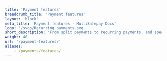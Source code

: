 ```yaml
---
title: 'Payment features'
breadcrumb_title: "Payment features"
layout: 'block'
meta_title: 'Payment features - MultiSafepay Docs'
logo: '/svgs/Recurring payments.svg'
short_description: 'From split payments to recurring payments, and special credit card features.'
weight: 40
url: '/payment-features/'
aliases:
    - /payments/features/
---
```

